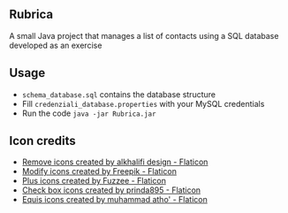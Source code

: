 ## Rubrica
A small Java project that manages a list of contacts using a SQL database developed as an exercise

## Usage
- ```schema_database.sql``` contains the database structure
- Fill ```credenziali_database.properties``` with your MySQL credentials
- Run the code ```java -jar Rubrica.jar```

## Icon credits
- <a href="https://www.flaticon.com/free-icons/remove" title="remove icons">Remove icons created by alkhalifi design - Flaticon</a>
- <a href="https://www.flaticon.com/free-icons/modify" title="modify icons">Modify icons created by Freepik - Flaticon</a>
- <a href="https://www.flaticon.com/free-icons/plus" title="plus icons">Plus icons created by Fuzzee - Flaticon</a>
- <a href="https://www.flaticon.com/free-icons/check-box" title="check box icons">Check box icons created by prinda895 - Flaticon</a>
- <a href="https://www.flaticon.com/free-icons/equis" title="equis icons">Equis icons created by muhammad atho' - Flaticon</a>
